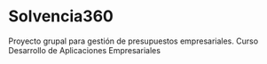 # Solvencia360
Proyecto grupal para gestión de presupuestos empresariales. Curso Desarrollo de Aplicaciones Empresariales
